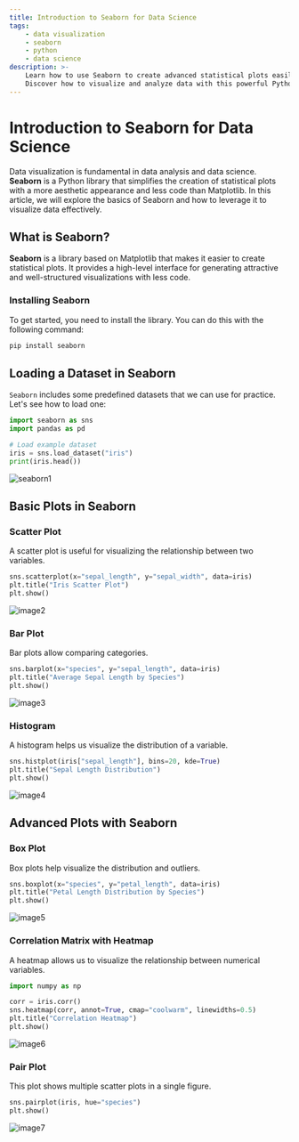 ```yaml
---
title: Introduction to Seaborn for Data Science
tags:
    - data visualization
    - seaborn
    - python
    - data science
description: >-
    Learn how to use Seaborn to create advanced statistical plots easily.
    Discover how to visualize and analyze data with this powerful Python library.
---
```


# Introduction to Seaborn for Data Science

Data visualization is fundamental in data analysis and data science. **Seaborn** is a Python library that simplifies the creation of statistical plots with a more aesthetic appearance and less code than Matplotlib. In this article, we will explore the basics of Seaborn and how to leverage it to visualize data effectively.

## What is Seaborn?

**Seaborn** is a library based on Matplotlib that makes it easier to create statistical plots. It provides a high-level interface for generating attractive and well-structured visualizations with less code.

### Installing Seaborn

To get started, you need to install the library. You can do this with the following command:

```bash
pip install seaborn
```

## Loading a Dataset in Seaborn

`Seaborn` includes some predefined datasets that we can use for practice. Let's see how to load one:

```python
import seaborn as sns
import pandas as pd

# Load example dataset
iris = sns.load_dataset("iris")
print(iris.head())
```
![seaborn1](https://breathecode.herokuapp.com/v1/media/file/seaborn-plot1-png?raw=true)

## Basic Plots in Seaborn

### Scatter Plot

A scatter plot is useful for visualizing the relationship between two variables.

```python
sns.scatterplot(x="sepal_length", y="sepal_width", data=iris)
plt.title("Iris Scatter Plot")
plt.show()
```

![image2](https://breathecode.herokuapp.com/v1/media/file/seaborn-plot2-png?raw=true)

### Bar Plot

Bar plots allow comparing categories.

```python
sns.barplot(x="species", y="sepal_length", data=iris)
plt.title("Average Sepal Length by Species")
plt.show()
```
![image3](https://breathecode.herokuapp.com/v1/media/file/seaborn-plot3-png?raw=true)

### Histogram

A histogram helps us visualize the distribution of a variable.

```python
sns.histplot(iris["sepal_length"], bins=20, kde=True)
plt.title("Sepal Length Distribution")
plt.show()
```
![image4](https://breathecode.herokuapp.com/v1/media/file/seaborn-plot4-png?raw=true)

## Advanced Plots with Seaborn

### Box Plot

Box plots help visualize the distribution and outliers.

```python
sns.boxplot(x="species", y="petal_length", data=iris)
plt.title("Petal Length Distribution by Species")
plt.show()
```
![image5](https://breathecode.herokuapp.com/v1/media/file/boxplot-petal-length-png?raw=true)

### Correlation Matrix with Heatmap

A heatmap allows us to visualize the relationship between numerical variables.

```python
import numpy as np

corr = iris.corr()
sns.heatmap(corr, annot=True, cmap="coolwarm", linewidths=0.5)
plt.title("Correlation Heatmap")
plt.show()
```
![image6](https://breathecode.herokuapp.com/v1/media/file/heatmap-correlation-png?raw=true)

### Pair Plot

This plot shows multiple scatter plots in a single figure.

```python
sns.pairplot(iris, hue="species")
plt.show()
```
![image7](https://breathecode.herokuapp.com/v1/media/file/pairplot-species-png?raw=true)
